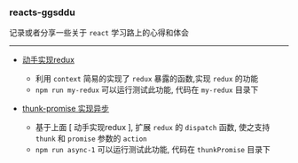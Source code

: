 ### reacts-ggsddu

记录或者分享一些关于 `react` 学习路上的心得和体会

---

- [动手实现redux](https://github.com/Hazyzh/reacts-ggsddu/blob/master/docs/my-redux.MD)

	- 利用 `context` 简易的实现了 `redux` 暴露的函数,实现 `redux` 的功能
	- `npm run my-redux` 可以运行测试此功能, 代码在 `my-redux` 目录下

- [thunk-promise 实现异步](https://github.com/Hazyzh/reacts-ggsddu/blob/master/docs/thunkPriomise.md)

	- 基于上面 [ 动手实现redux ], 扩展 `redux` 的 `dispatch` 函数, 使之支持 `thunk` 和 `promise` 参数的 `action`
	- `npm run async-1` 可以运行测试此功能, 代码在 `thunkPromise` 目录下
